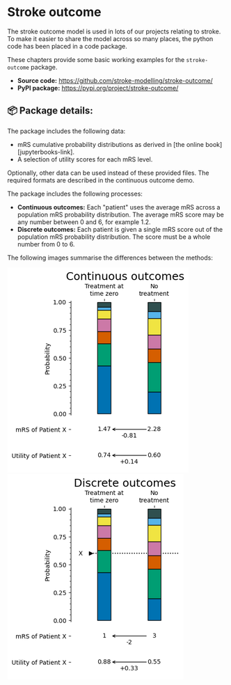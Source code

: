 # Stroke outcome

The stroke outcome model is used in lots of our projects relating to stroke. To make it easier to share the model across so many places, the python code has been placed in a code package.

These chapters provide some basic working examples for the `stroke-outcome` package.

+ __Source code:__ https://github.com/stroke-modelling/stroke-outcome/
+ __PyPI package:__ https://pypi.org/project/stroke-outcome/


## 📦 Package details:
The package includes the following data:
+ mRS cumulative probability distributions as derived in [the online book][jupyterbooks-link].
+ A selection of utility scores for each mRS level.

Optionally, other data can be used instead of these provided files. The required formats are described in the continuous outcome demo.

The package includes the following processes:
+ __Continuous outcomes:__ Each "patient" uses the average mRS across a population mRS probability distribution. The average mRS score may be any number between 0 and 6, for example 1.2.
+ __Discrete outcomes:__ Each patient is given a single mRS score out of the population mRS probability distribution. The score must be a whole number from 0 to 6.

The following images summarise the differences between the methods:

![Summary of continuous method. There is an mRS distribution when treated and an mRS distribution when not treated. The patient's mRS is the mean across the distribution.](https://raw.githubusercontent.com/stroke-modelling/stroke-outcome/main/docs/images/continuous_example.png) ![Summary of discrete method. There is an mRS distribution when treated and an mRS distribution when not treated. The patient's mRS is selected from whichever part of the distribution contains a fixed cumulative probability score.](https://raw.githubusercontent.com/stroke-modelling/stroke-outcome/main/docs/images/discrete_example.png)
